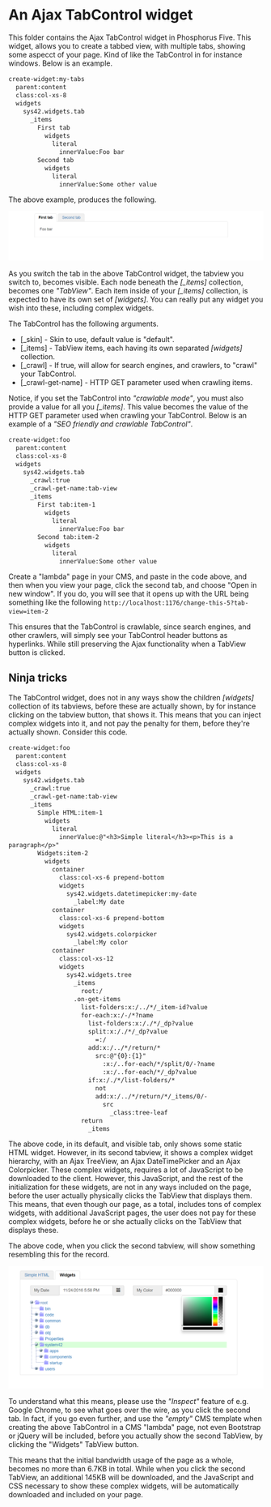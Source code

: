 An Ajax TabControl widget
========

This folder contains the Ajax TabControl widget in Phosphorus Five. This widget, allows you to create a tabbed view, with multiple tabs,
showing some aspecct of your page. Kind of like the TabControl in for instance windows. Below is an example.

```
create-widget:my-tabs
  parent:content
  class:col-xs-8
  widgets
    sys42.widgets.tab
      _items
        First tab
          widgets
            literal
              innerValue:Foo bar
        Second tab
          widgets
            literal
              innerValue:Some other value
```

The above example, produces the following.

![alt tag](screenshots/ajax-tabcontrol-widget-example-screenshot.png)

As you switch the tab in the above TabControl widget, the tabview you switch to, becomes visible. Each node beneath the *[_items]* collection,
becomes one _"TabView"_. Each item inside of your *[_items]* collection, is expected to have its own set of *[widgets]*. You can really put
any widget you wish into these, including complex widgets.

The TabControl has the following arguments.

* [_skin] - Skin to use, default value is "default".
* [_items] - TabView items, each having its own separated *[widgets]* collection.
* [_crawl] - If true, will allow for search engines, and crawlers, to "crawl" your TabControl.
* [_crawl-get-name] - HTTP GET parameter used when crawling items.

Notice, if you set the TabControl into _"crawlable mode"_, you must also provide a value for all you *[_items]*. This value becomes the
value of the HTTP GET parameter used when crawling your TabControl. Below is an example of a _"SEO friendly and crawlable TabControl"_.

```
create-widget:foo
  parent:content
  class:col-xs-8
  widgets
    sys42.widgets.tab
      _crawl:true
      _crawl-get-name:tab-view
      _items
        First tab:item-1
          widgets
            literal
              innerValue:Foo bar
        Second tab:item-2
          widgets
            literal
              innerValue:Some other value
```

Create a "lambda" page in your CMS, and paste in the code above, and then when you view your page, click the second tab, and choose "Open in new window".
If you do, you will see that it opens up with the URL being something like the following `http://localhost:1176/change-this-5?tab-view=item-2`

This ensures that the TabControl is crawlable, since search engines, and other crawlers, will simply see your TabControl header buttons as hyperlinks.
While still preserving the Ajax functionality when a TabView button is clicked.

## Ninja tricks

The TabControl widget, does not in any ways show the children *[widgets]* collection of its tabviews, before these are actually shown, by for
instance clicking on the tabview button, that shows it. This means that you can inject complex widgets into it, and not pay the penalty for
them, before they're actually shown. Consider this code.

```
create-widget:foo
  parent:content
  class:col-xs-8
  widgets
    sys42.widgets.tab
      _crawl:true
      _crawl-get-name:tab-view
      _items
        Simple HTML:item-1
          widgets
            literal
              innerValue:@"<h3>Simple literal</h3><p>This is a paragraph</p>"
        Widgets:item-2
          widgets
            container
              class:col-xs-6 prepend-bottom
              widgets
                sys42.widgets.datetimepicker:my-date
                  _label:My date
            container
              class:col-xs-6 prepend-bottom
              widgets
                sys42.widgets.colorpicker
                  _label:My color
            container
              class:col-xs-12
              widgets
                sys42.widgets.tree
                  _items
                    root:/
                  .on-get-items
                    list-folders:x:/../*/_item-id?value
                    for-each:x:/-/*?name
                      list-folders:x:/./*/_dp?value
                      split:x:/./*/_dp?value
                        =:/
                      add:x:/../*/return/*
                        src:@"{0}:{1}"
                          :x:/..for-each/*/split/0/-?name
                          :x:/..for-each/*/_dp?value
                      if:x:/./*/list-folders/*
                        not
                        add:x:/../*/return/*/_items/0/-
                          src
                            _class:tree-leaf
                    return
                      _items
```

The above code, in its default, and visible tab, only shows some static HTML widget. However, in its second tabview, it shows a complex
widget hierarchy, with an Ajax TreeView, an Ajax DateTimePicker and an Ajax Colorpicker. These complex widgets, requires a lot of JavaScript
to be downloaded to the client. However, this JavaScript, and the rest of the initialization for these widgets, are not in any ways included
on the page, before the user actually physically clicks the TabView that displays them. This means, that even though our page, as a total,
includes tons of complex widgets, with additional JavaScript pages, the user does not pay for these complex widgets, before he or she actually
clicks on the TabView that displays these.

The above code, when you click the second tabview, will show something resembling this for the record.

![alt tag](screenshots/ajax-tabcontrol-widget-complex-example-screenshot.png)

To understand what this means, please use the _"Inspect"_ feature of e.g. Google Chrome, to see what goes over the wire, as you click the
second tab. In fact, if you go even further, and use the _"empty"_ CMS template when creating the above TabControl in a CMS "lambda" page,
not even Bootstrap or jQuery will be included, before you actually show the second TabView, by clicking the "Widgets" TabView button.

This means that the initial bandwidth usage of the page as a whole, becomes no more than 6.7KB in total. While when you click the second TabView,
an additional 145KB will be downloaded, and the JavaScript and CSS necessary to show these complex widgets, will be automatically downloaded
and included on your page.

